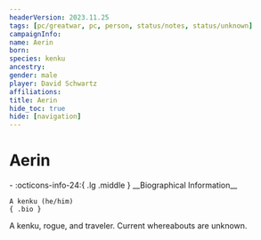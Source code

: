 ```yaml
---
headerVersion: 2023.11.25
tags: [pc/greatwar, pc, person, status/notes, status/unknown]
campaignInfo:
name: Aerin
born:
species: kenku
ancestry:
gender: male
player: David Schwartz
affiliations:
title: Aerin
hide_toc: true
hide: [navigation]
---
```

# Aerin
<div class="grid cards ext-narrow-margin ext-one-column" markdown>
- :octicons-info-24:{ .lg .middle } __Biographical Information__

    A kenku (he/him)  
    { .bio }

</div>


A kenku, rogue, and traveler. Current whereabouts are unknown. 

